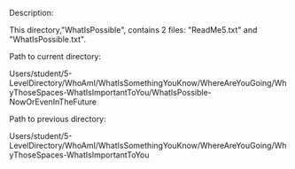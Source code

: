 Description:

 This directory,"WhatIsPossible", contains 2 files: "ReadMe5.txt" and 
"WhatIsPossible.txt".

Path to current directory:

 Users/student/5-LevelDirectory/WhoAmI/WhatIsSomethingYouKnow/WhereAreYouGoing/WhyThoseSpaces-WhatIsImportantToYou/WhatIsPossible-NowOrEvenInTheFuture

Path to previous directory: 

 Users/student/5-LevelDirectory/WhoAmI/WhatIsSomethingYouKnow/WhereAreYouGoing/WhyThoseSpaces-WhatIsImportantToYou


